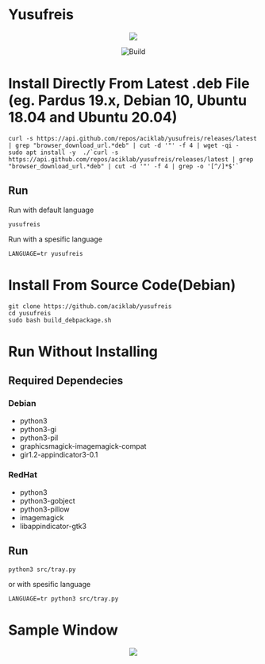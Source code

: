 # Yusufreis
<p align="center">
    <img src="https://raw.githubusercontent.com/aciklab/yusufreis/master/screenshots/Summary.png">    
</p>

<p align="center">
 <img alt="Build" src="https://github.com/aciklab/yusufreis/workflows/Yusufreis%20CI/badge.svg">
</p>

# Install Directly From Latest .deb File (eg. Pardus 19.x, Debian 10, Ubuntu 18.04 and Ubuntu 20.04)
```
curl -s https://api.github.com/repos/aciklab/yusufreis/releases/latest | grep "browser_download_url.*deb" | cut -d '"' -f 4 | wget -qi -
sudo apt install -y  ./`curl -s https://api.github.com/repos/aciklab/yusufreis/releases/latest | grep "browser_download_url.*deb" | cut -d '"' -f 4 | grep -o '[^/]*$'`
```
## Run 

Run with default language
```
yusufreis
```

Run with a spesific language

```
LANGUAGE=tr yusufreis
```
# Install From Source Code(Debian)
```
git clone https://github.com/aciklab/yusufreis
cd yusufreis
sudo bash build_debpackage.sh
```

# Run Without Installing

## Required Dependecies
### Debian
* python3
* python3-gi 
* python3-pil
* graphicsmagick-imagemagick-compat
* gir1.2-appindicator3-0.1

### RedHat
* python3
* python3-gobject
* python3-pillow
* imagemagick
* libappindicator-gtk3

## Run

```
python3 src/tray.py
```

or with spesific language
```
LANGUAGE=tr python3 src/tray.py
```

# Sample Window
<p align="center">
    <img src="https://raw.githubusercontent.com/aciklab/yusufreis/master/screenshots/Controls.png">    
</p>
